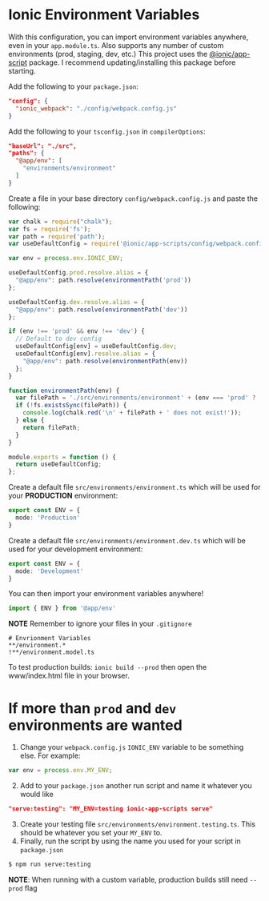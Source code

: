 # Ionic Environment Variables

With this configuration, you can import environment variables anywhere, even in your `app.module.ts`.
Also supports any number of custom environments (prod, staging, dev, etc.)
This project uses the [@ionic/app-script](https://github.com/ionic-team/ionic-app-scripts) package. I recommend updating/installing this package before starting.

Add the following to your `package.json`:
```json
"config": {
  "ionic_webpack": "./config/webpack.config.js"
}
```

Add the following to your `tsconfig.json` in `compilerOptions`:
```json
"baseUrl": "./src",
"paths": {
  "@app/env": [
    "environments/environment"
  ]
}
```

Create a file in your base directory `config/webpack.config.js` and paste the following:
```javascript
var chalk = require("chalk");
var fs = require('fs');
var path = require('path');
var useDefaultConfig = require('@ionic/app-scripts/config/webpack.config.js');

var env = process.env.IONIC_ENV;

useDefaultConfig.prod.resolve.alias = {
  "@app/env": path.resolve(environmentPath('prod'))
};

useDefaultConfig.dev.resolve.alias = {
  "@app/env": path.resolve(environmentPath('dev'))
};

if (env !== 'prod' && env !== 'dev') {
  // Default to dev config
  useDefaultConfig[env] = useDefaultConfig.dev;
  useDefaultConfig[env].resolve.alias = {
    "@app/env": path.resolve(environmentPath(env))
  };
}

function environmentPath(env) {
  var filePath = './src/environments/environment' + (env === 'prod' ? '' : '.' + env) + '.ts';
  if (!fs.existsSync(filePath)) {
    console.log(chalk.red('\n' + filePath + ' does not exist!'));
  } else {
    return filePath;
  }
}

module.exports = function () {
  return useDefaultConfig;
};
```

Create a default file `src/environments/environment.ts` which will be used for your **PRODUCTION** environment:
```typescript
export const ENV = {
  mode: 'Production'
}
```

Create a default file `src/environments/environment.dev.ts` which will be used for your development environment:
```typescript
export const ENV = {
  mode: 'Development'
}
```

You can then import your environment variables anywhere!
```typescript
import { ENV } from '@app/env'
```

**NOTE** Remember to ignore your files in your `.gitignore`
```
# Envrionment Variables
**/environment.*
!**/environment.model.ts
```

To test production builds: `ionic build --prod` then open the www/index.html file in your browser.
# If more than `prod` and `dev` environments are wanted

1. Change your `webpack.config.js` `IONIC_ENV` variable to be something else. For example:
```javascript
var env = process.env.MY_ENV;
```
2. Add to your `package.json` another run script and name it whatever you would like
```json
"serve:testing": "MY_ENV=testing ionic-app-scripts serve"
```
3. Create your testing file `src/environments/environment.testing.ts`. This should be whatever you set your `MY_ENV` to.
4. Finally, run the script by using the name you used for your script in `package.json`
```bash
$ npm run serve:testing
```

**NOTE**: When running with a custom variable, production builds still need `--prod` flag
